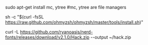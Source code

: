 sudo apt-get install mc, ytree
#mc, ytree are file managers

sh -c "$(curl -fsSL https://raw.github.com/ohmyzsh/ohmyzsh/master/tools/install.sh)"


curl -L https://github.com/ryanoasis/nerd-fonts/releases/download/v2.1.0/Hack.zip --output ~/hack.zip